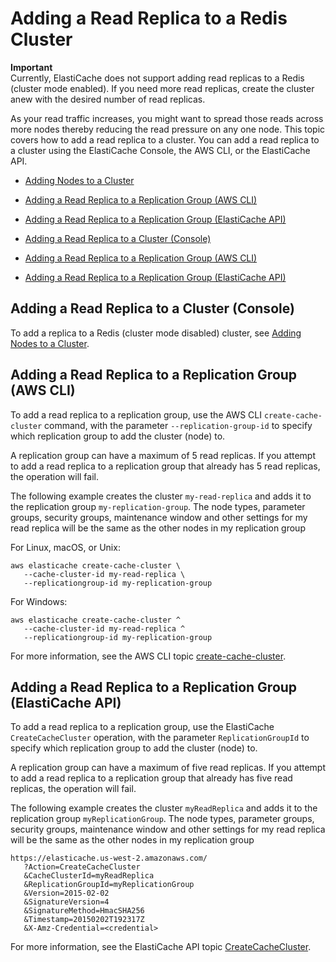 # Adding a Read Replica to a Redis Cluster<a name="Replication.AddReadReplica"></a>

**Important**  
 Currently, ElastiCache does not support adding read replicas to a Redis \(cluster mode enabled\)\. If you need more read replicas, create the cluster anew with the desired number of read replicas\.

As your read traffic increases, you might want to spread those reads across more nodes thereby reducing the read pressure on any one node\. This topic covers how to add a read replica to a cluster\. You can add a read replica to a cluster using the ElastiCache Console, the AWS CLI, or the ElastiCache API\.

+ [Adding Nodes to a Cluster](Clusters.AddNode.md)

+ [Adding a Read Replica to a Replication Group \(AWS CLI\)](#Replication.AddReadReplica.CLI)

+ [Adding a Read Replica to a Replication Group \(ElastiCache API\)](#Replication.AddReadReplica.API)


+ [Adding a Read Replica to a Cluster \(Console\)](#Replication.AddReadReplica.CON)
+ [Adding a Read Replica to a Replication Group \(AWS CLI\)](#Replication.AddReadReplica.CLI)
+ [Adding a Read Replica to a Replication Group \(ElastiCache API\)](#Replication.AddReadReplica.API)

## Adding a Read Replica to a Cluster \(Console\)<a name="Replication.AddReadReplica.CON"></a>

To add a replica to a Redis \(cluster mode disabled\) cluster, see [Adding Nodes to a Cluster](Clusters.AddNode.md)\.

## Adding a Read Replica to a Replication Group \(AWS CLI\)<a name="Replication.AddReadReplica.CLI"></a>

To add a read replica to a replication group, use the AWS CLI `create-cache-cluster` command, with the parameter `--replication-group-id` to specify which replication group to add the cluster \(node\) to\.

A replication group can have a maximum of 5 read replicas\. If you attempt to add a read replica to a replication group that already has 5 read replicas, the operation will fail\.

The following example creates the cluster `my-read-replica` and adds it to the replication group `my-replication-group`\. The node types, parameter groups, security groups, maintenance window and other settings for my read replica will be the same as the other nodes in my replication group

For Linux, macOS, or Unix:

```
aws elasticache create-cache-cluster \
   --cache-cluster-id my-read-replica \
   --replicationgroup-id my-replication-group
```

For Windows:

```
aws elasticache create-cache-cluster ^
   --cache-cluster-id my-read-replica ^
   --replicationgroup-id my-replication-group
```

For more information, see the AWS CLI topic [create\-cache\-cluster](http://docs.aws.amazon.com/cli/latest/reference/elasticache/create-cache-cluster.html)\.

## Adding a Read Replica to a Replication Group \(ElastiCache API\)<a name="Replication.AddReadReplica.API"></a>

To add a read replica to a replication group, use the ElastiCache `CreateCacheCluster` operation, with the parameter `ReplicationGroupId` to specify which replication group to add the cluster \(node\) to\.

A replication group can have a maximum of five read replicas\. If you attempt to add a read replica to a replication group that already has five read replicas, the operation will fail\.

The following example creates the cluster `myReadReplica` and adds it to the replication group `myReplicationGroup`\. The node types, parameter groups, security groups, maintenance window and other settings for my read replica will be the same as the other nodes in my replication group

```
https://elasticache.us-west-2.amazonaws.com/
   ?Action=CreateCacheCluster
   &CacheClusterId=myReadReplica
   &ReplicationGroupId=myReplicationGroup
   &Version=2015-02-02
   &SignatureVersion=4
   &SignatureMethod=HmacSHA256
   &Timestamp=20150202T192317Z
   &X-Amz-Credential=<credential>
```

For more information, see the ElastiCache API topic [CreateCacheCluster](http://docs.aws.amazon.com/AmazonElastiCache/latest/APIReference/API_CreateCacheCluster.html)\.